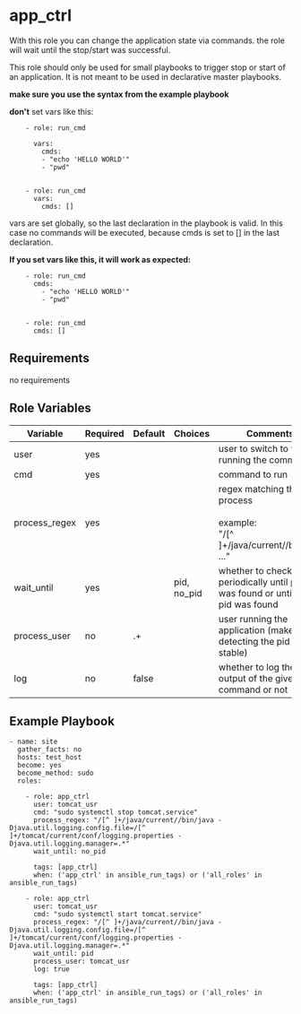 app_ctrl
=========
With this role you can change the application state via commands. the role will wait until the stop/start was successful.

This role should only be used for small playbooks to trigger stop or start of an application.
It is not meant to be used in declarative master playbooks.

**make sure you use the syntax from the example playbook**

**don't** set vars like this:

        - role: run_cmd

          vars:
            cmds:
            - "echo 'HELLO WORLD'"
            - "pwd"


        - role: run_cmd
          vars:
            cmds: []

vars are set globally, so the last declaration in the playbook is valid. In this case no commands will be executed, because cmds is set to [] in the last declaration.

**If you set vars like this, it will work as expected:**

        - role: run_cmd
          cmds:
            - "echo 'HELLO WORLD'"
            - "pwd"


        - role: run_cmd
          cmds: []


Requirements
------------
no requirements

Role Variables
--------------

| Variable      | Required | Default | Choices     | Comments                                                                              |
|---------------|----------|---------|-------------|---------------------------------------------------------------------------------------|
| user          | yes      |         |             | user to switch to for running the command                                             |
| cmd           | yes      |         |             | command to run                                                                        |
| process_regex | yes      |         |             | regex matching the process <br/><br/>example:<br/>"/[^ ]+/java/current//bin/java ..." |
| wait_until    | yes      |         | pid, no_pid | whether to check pid periodically until pid was found or until no pid was found       |
| process_user  | no       | .+      |             | user running the application (makes detecting the pid more stable)                    |
| log           | no       | false   |             | whether to log the output of the given command or not                                 |

Example Playbook
----------------

    - name: site
      gather_facts: no
      hosts: test_host
      become: yes
      become_method: sudo
      roles:

        - role: app_ctrl
          user: tomcat_usr
          cmd: "sudo systemctl stop tomcat.service"
          process_regex: "/[^ ]+/java/current//bin/java -Djava.util.logging.config.file=/[^ ]+/tomcat/current/conf/logging.properties -Djava.util.logging.manager=.*"
          wait_until: no_pid
    
          tags: [app_ctrl]
          when: ('app_ctrl' in ansible_run_tags) or ('all_roles' in ansible_run_tags)
    
        - role: app_ctrl
          user: tomcat_usr
          cmd: "sudo systemctl start tomcat.service"
          process_regex: "/[^ ]+/java/current//bin/java -Djava.util.logging.config.file=/[^ ]+/tomcat/current/conf/logging.properties -Djava.util.logging.manager=.*"
          wait_until: pid
          process_user: tomcat_usr
          log: true
    
          tags: [app_ctrl]
          when: ('app_ctrl' in ansible_run_tags) or ('all_roles' in ansible_run_tags)
